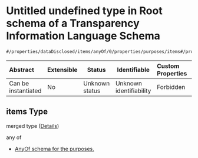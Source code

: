 # Untitled undefined type in Root schema of a Transparency Information Language Schema

```txt
#/properties/dataDisclosed/items/anyOf/0/properties/purposes/items#/properties/dataDisclosed/items/anyOf/0/properties/purposes/items
```




| Abstract            | Extensible | Status         | Identifiable            | Custom Properties | Additional Properties | Access Restrictions | Defined In                                                           |
| :------------------ | ---------- | -------------- | ----------------------- | :---------------- | --------------------- | ------------------- | -------------------------------------------------------------------- |
| Can be instantiated | No         | Unknown status | Unknown identifiability | Forbidden         | Allowed               | none                | [tilt-schema.json\*](../out/tilt-schema.json "open original schema") |

## items Type

merged type ([Details](tilt-schema-properties-datadisclosed-items-anyof-anyof-schema-properties-purposes-items.md))

any of

-   [AnyOf schema for the purposes.](tilt-schema-properties-datadisclosed-items-anyof-anyof-schema-properties-purposes-items-anyof-anyof-schema-for-the-purposes.md "check type definition")
